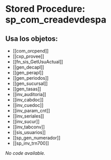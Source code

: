 # Stored Procedure: sp_com_creadevdespa

## Usa los objetos:
- [[com_orcpend]]
- [[cxp_provee]]
- [[fn_sis_GetUsuActual]]
- [[gen_decapl]]
- [[gen_perapl]]
- [[gen_periodos]]
- [[gen_sucursal]]
- [[gen_tasas]]
- [[inv_auditoria]]
- [[inv_cabdoc]]
- [[inv_cuedoc]]
- [[inv_param_cnt]]
- [[inv_seriales]]
- [[inv_sucur]]
- [[inv_tabconv]]
- [[sis_usuarios]]
- [[sp_gen_numerador]]
- [[sp_inv_trn700]]

*No code available.*
